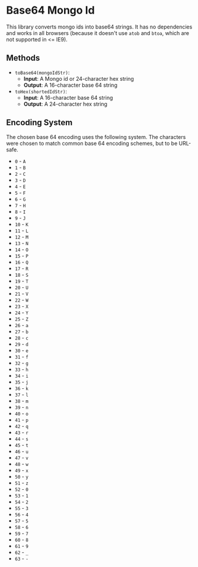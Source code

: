 # Base64 Mongo Id
This library converts mongo ids into base64 strings.  It has no dependencies and works in all browsers (because it doesn't use `atob` and `btoa`, which are not supported in <= IE9).

## Methods
  * `toBase64(mongoIdStr)`:
    - **Input**: A Mongo id or 24-character hex string
    - **Output**: A 16-character base 64 string
  * `toHex(shortedIdStr)`:
    - **Input**: A 16-character base 64 string
    - **Output**: A 24-character hex string

## Encoding System
The chosen base 64 encoding uses the following system. The characters were chosen to match common base 64 encoding schemes, but to be URL-safe.
  * `0` - `A`
  * `1` - `B`
  * `2` - `C`
  * `3` - `D`
  * `4` - `E`
  * `5` - `F`
  * `6` - `G`
  * `7` - `H`
  * `8` - `I`
  * `9` - `J`
  * `10` - `K`
  * `11` - `L`
  * `12` - `M`
  * `13` - `N`
  * `14` - `O`
  * `15` - `P`
  * `16` - `Q`
  * `17` - `R`
  * `18` - `S`
  * `19` - `T`
  * `20` - `U`
  * `21` - `V`
  * `22` - `W`
  * `23` - `X`
  * `24` - `Y`
  * `25` - `Z`
  * `26` - `a`
  * `27` - `b`
  * `28` - `c`
  * `29` - `d`
  * `30` - `e`
  * `31` - `f`
  * `32` - `g`
  * `33` - `h`
  * `34` - `i`
  * `35` - `j`
  * `36` - `k`
  * `37` - `l`
  * `38` - `m`
  * `39` - `n`
  * `40` - `o`
  * `41` - `p`
  * `42` - `q`
  * `43` - `r`
  * `44` - `s`
  * `45` - `t`
  * `46` - `u`
  * `47` - `v`
  * `48` - `w`
  * `49` - `x`
  * `50` - `y`
  * `51` - `z`
  * `52` - `0`
  * `53` - `1`
  * `54` - `2`
  * `55` - `3`
  * `56` - `4`
  * `57` - `5`
  * `58` - `6`
  * `59` - `7`
  * `60` - `8`
  * `61` - `9`
  * `62` - `_`
  * `63` - `-`
